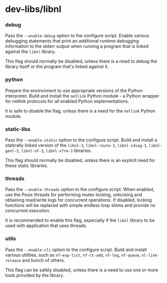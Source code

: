 # dev-libs/libnl

### debug
Pass the `--enable-debug` option to the configure script. Enable various debugging statements that print an additional runtime debugging information to the stderr output when running a program that is linked against the `libnl` library.

This flag should normally be disabled, unless there is a need to debug the library itself or the program that's linked against it.

### python
Prepare the environment to use appropriate versions of the Python interpreter. Build and install the `netlink` Python module - a Python wrapper for netlink protocols for all enabled Python implementations.

It is safe to disable the flag, unless there is a need for the `netlink` Python module.

### static-libs
Pass the `--enable-static` option to the configure script. Build and install a statically linked version of the `libnl-3`, `libnl-route-3`, `libnl-idiag-3`, `libnl-genl-3`, `libnl-nf-3`, `libnl-xfrm-3` libraries.

This flag should normally be disabled, unless there is an explicit need for these static libraries.

### threads
Pass the `--enable-threads` option to the configure script. When enabled, use the Posix threads for performing mutex locking, unlocking and obtaining read/write logs for concurrent operations. If disabled, locking functions will be replaced with simple endless loop shims and provide no concurrent execution.

It is recommended to enable this flag, especially if the `libnl` library to be used with application that uses threads.

### utils
Pass the `--enable-cli` option to the configure script. Build and install various utilities, such as `nf-exp-list`, `nf-ct-add`, `nf-log`, `nf-queue`, `nl-link-release` and bunch of others.

This flag can be safely disabled, unless there is a need to use one or more tools provided by the library.
